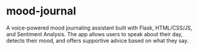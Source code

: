 # mood-journal
A voice-powered mood journaling assistant built with Flask, HTML/CSS/JS, and Sentiment Analysis. The app allows users to speak about their day, detects their mood, and offers supportive advice based on what they say.
